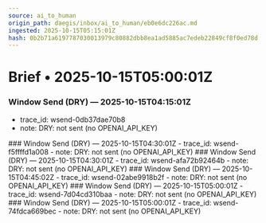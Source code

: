 ```yaml
---
source: ai_to_human
origin_path: daegis/inbox/ai_to_human/eb0e6dc226ac.md
ingested: 2025-10-15T05:15:01Z
hash: 0b2b71a6197787030013979c80882dbb8ea1ad5885ac7edeb22849cf8f0ed78d
---
```

# Brief • 2025-10-15T05:00:01Z

### Window Send (DRY) — 2025-10-15T04:15:01Z
- trace_id: wsend-0db37dae70b8
- note: DRY: not sent (no OPENAI_API_KEY)

<bundle snapshot omitted>
### Window Send (DRY) — 2025-10-15T04:30:01Z
- trace_id: wsend-f5ffffd1a008
- note: DRY: not sent (no OPENAI_API_KEY)

<bundle snapshot omitted>
### Window Send (DRY) — 2025-10-15T04:30:01Z
- trace_id: wsend-afa72b92464b
- note: DRY: not sent (no OPENAI_API_KEY)

<bundle snapshot omitted>
### Window Send (DRY) — 2025-10-15T04:45:02Z
- trace_id: wsend-02abe9918b2f
- note: DRY: not sent (no OPENAI_API_KEY)

<bundle snapshot omitted>
### Window Send (DRY) — 2025-10-15T05:00:01Z
- trace_id: wsend-7d04cd310baa
- note: DRY: not sent (no OPENAI_API_KEY)

<bundle snapshot omitted>
### Window Send (DRY) — 2025-10-15T05:00:01Z
- trace_id: wsend-74fdca669bec
- note: DRY: not sent (no OPENAI_API_KEY)

<bundle snapshot omitted>

